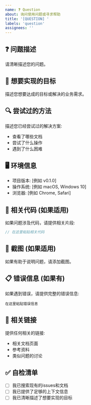 ```yaml
---
name: ❓ Question
about: 询问使用问题或寻求帮助
title: '[QUESTION] '
labels: 'question'
assignees: ''
---
```


## ❓ 问题描述
请清晰描述您的问题。

## 🎯 想要实现的目标
描述您想要达成的目标或解决的业务需求。

## 🔍 尝试过的方法
描述您已经尝试过的解决方案:
- 查看了哪些文档
- 尝试了什么操作
- 遇到了什么困难

## 🖥️ 环境信息
- 项目版本: [例如 v0.1.0]
- 操作系统: [例如 macOS, Windows 10]
- 浏览器: [例如 Chrome, Safari]

## 📝 相关代码 (如果适用)
如果问题涉及代码，请提供相关片段:
```javascript
// 在这里粘贴相关代码
```

## 📸 截图 (如果适用)
如果有助于说明问题，请添加截图。

## 📋 错误信息 (如果有)
如果遇到错误，请提供完整的错误信息:
```
在这里粘贴错误信息
```

## 🔗 相关链接
提供任何相关的链接:
- 相关文档页面
- 参考资料
- 类似问题的讨论

## ✅ 自检清单
- [ ] 我已搜索现有的issues和文档
- [ ] 我已提供了足够的上下文信息
- [ ] 我已清晰描述了想要实现的目标